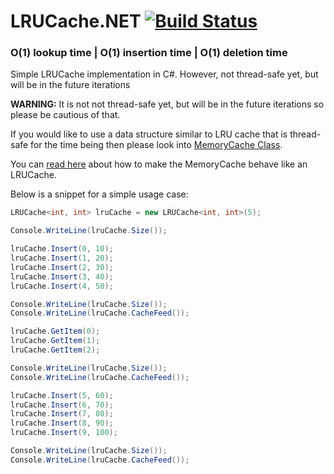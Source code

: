 # LRUCache.NET [![Build Status][2]][1]
### O(1) lookup time **|** O(1) insertion time **|** O(1) deletion time

  [1]: https://ci.appveyor.com/project/AvetisG/lrucache-net
  [2]: https://ci.appveyor.com/api/projects/status/x8kr2fcyk8cv30av?svg=true

Simple LRUCache implementation in C#. However, not thread-safe yet, but will be in the future iterations

**WARNING:** It is not not thread-safe yet, but will be in the future iterations so please be cautious of that.

If you would like to use a data structure similar to LRU cache that is thread-safe for the time being then please look into [MemoryCache Class](https://msdn.microsoft.com/en-us/library/system.runtime.caching.memorycache%28v=vs.110%29.aspx). 

You can [read here](http://stackoverflow.com/questions/9653696/default-memory-cache-with-lru-policy) about how to make the MemoryCache behave like an LRUCache.

Below is a snippet for a simple usage case:

```C#
LRUCache<int, int> lruCache = new LRUCache<int, int>(5);

Console.WriteLine(lruCache.Size());

lruCache.Insert(0, 10);
lruCache.Insert(1, 20);
lruCache.Insert(2, 30);
lruCache.Insert(3, 40);
lruCache.Insert(4, 50);

Console.WriteLine(lruCache.Size());
Console.WriteLine(lruCache.CacheFeed());

lruCache.GetItem(0);
lruCache.GetItem(1);
lruCache.GetItem(2);

Console.WriteLine(lruCache.Size());
Console.WriteLine(lruCache.CacheFeed());

lruCache.Insert(5, 60);
lruCache.Insert(6, 70);
lruCache.Insert(7, 80);
lruCache.Insert(8, 90);
lruCache.Insert(9, 100);

Console.WriteLine(lruCache.Size());
Console.WriteLine(lruCache.CacheFeed());
